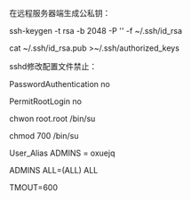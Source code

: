 在远程服务器端生成公私钥：

ssh-keygen -t rsa -b 2048 -P '' -f ~/.ssh/id\_rsa

cat ~/.ssh/id\_rsa.pub &gt;~/.ssh/authorized\_keys 



sshd修改配置文件禁止：

PasswordAuthentication no

PermitRootLogin no





chwon root.root /bin/su

chmod 700 /bin/su





User\_Alias ADMINS = oxuejq

ADMINS  ALL=\(ALL\)       ALL



TMOUT=600



